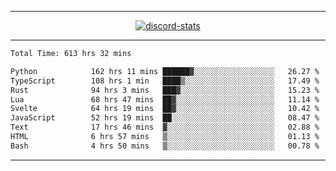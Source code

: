<a href="https://www.github.com/ripavoid" target="_blank" rel="noreferrer">

-------

<div align='center'>
    <a href='https://discordapp.com/users/825178146797518881'>
        <img align='center' alt='discord-stats' src='https://api.discord-status.me/825178146797518881?nitro&boost=4&gradient=%231e0b1a%2C%23000000%2C%23000000%2C%23160316'></img>
    </a>
</div>

-------

<!--START_SECTION:waka-->

```txt
Total Time: 613 hrs 32 mins

Python            162 hrs 11 mins ██████▓░░░░░░░░░░░░░░░░░░   26.27 %
TypeScript        108 hrs 1 min   ████▒░░░░░░░░░░░░░░░░░░░░   17.49 %
Rust              94 hrs 3 mins   ███▓░░░░░░░░░░░░░░░░░░░░░   15.23 %
Lua               68 hrs 47 mins  ██▓░░░░░░░░░░░░░░░░░░░░░░   11.14 %
Svelte            64 hrs 19 mins  ██▓░░░░░░░░░░░░░░░░░░░░░░   10.42 %
JavaScript        52 hrs 19 mins  ██░░░░░░░░░░░░░░░░░░░░░░░   08.47 %
Text              17 hrs 46 mins  ▓░░░░░░░░░░░░░░░░░░░░░░░░   02.88 %
HTML              6 hrs 57 mins   ▒░░░░░░░░░░░░░░░░░░░░░░░░   01.13 %
Bash              4 hrs 50 mins   ▒░░░░░░░░░░░░░░░░░░░░░░░░   00.78 %
```

<!--END_SECTION:waka-->

-------
